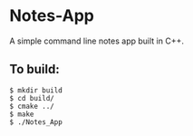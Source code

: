 # Notes-App
A simple command line notes app built in C++.

## To build:
```
$ mkdir build
$ cd build/
$ cmake ../
$ make
$ ./Notes_App
```
